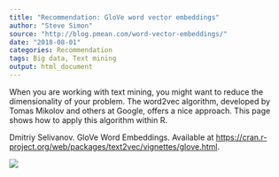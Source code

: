 ```yaml
---
title: "Recommendation: GloVe word vector embeddings"
author: "Steve Simon"
source: "http://blog.pmean.com/word-vector-embeddings/"
date: "2018-08-01"
categories: Recommendation
tags: Big data, Text mining
output: html_document
---
```


When you are working with text mining, you might want to reduce the
dimensionality of your problem. The word2vec algorithm, developed by
Tomas Mikolov and others at Google, offers a nice approach. This page
shows how to apply this algorithm within R.

<!---More--->

Dmitriy Selivanov. GloVe Word Embeddings. Available at
<https://cran.r-project.org/web/packages/text2vec/vignettes/glove.html>.

![](http://www.pmean.com/images/images/18/word-vector-embeddings01.png)




